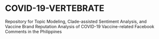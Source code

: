 # COVID-19-VERTEBRATE
Repository for Topic Modeling, Clade-assisted Sentiment Analysis, and Vaccine Brand Reputation Analysis of COVID-19 Vaccine-related Facebook Comments in the Philippines

